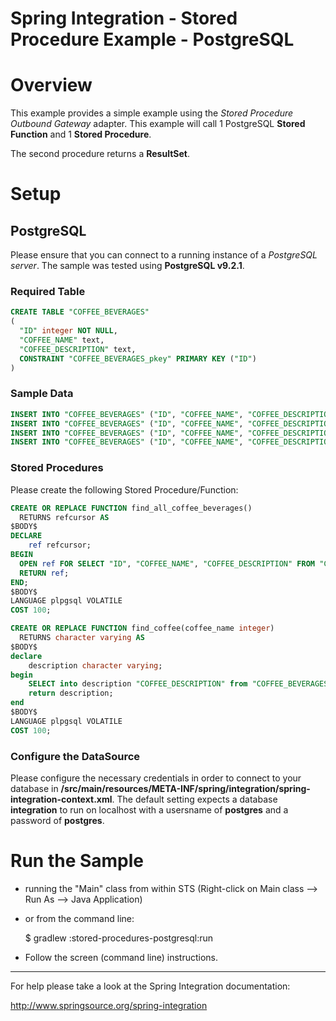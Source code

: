 Spring Integration - Stored Procedure Example - PostgreSQL
================================================================================

# Overview

This example provides a simple example using the *Stored Procedure Outbound Gateway*
adapter. This example will call 1 PostgreSQL **Stored Function** and 1 **Stored Procedure**.

The second procedure returns a **ResultSet**.

# Setup

## PostgreSQL

Please ensure that you can connect to a running instance of a *PostgreSQL server*. The sample was tested using **PostgreSQL v9.2.1**. 

### Required Table

```SQL
CREATE TABLE "COFFEE_BEVERAGES"
(
  "ID" integer NOT NULL,
  "COFFEE_NAME" text,
  "COFFEE_DESCRIPTION" text,
  CONSTRAINT "COFFEE_BEVERAGES_pkey" PRIMARY KEY ("ID")
)
```

### Sample Data

```SQL
INSERT INTO "COFFEE_BEVERAGES" ("ID", "COFFEE_NAME", "COFFEE_DESCRIPTION") VALUES (1, 'Espresso',     'Espressos keep developers going in the morning. There are never enough of them.');
INSERT INTO "COFFEE_BEVERAGES" ("ID", "COFFEE_NAME", "COFFEE_DESCRIPTION") VALUES (2, 'Cappuccino',   'For the finer moments. Wrap your espresso in a tasty layer of foam.');
INSERT INTO "COFFEE_BEVERAGES" ("ID", "COFFEE_NAME", "COFFEE_DESCRIPTION") VALUES (3, 'Mocha',        'Mmmmh, chocolate.');
INSERT INTO "COFFEE_BEVERAGES" ("ID", "COFFEE_NAME", "COFFEE_DESCRIPTION") VALUES (4, 'Latte',        'If you are more into milk than into foam.');
```

### Stored Procedures

Please create the following Stored Procedure/Function:

```SQL
CREATE OR REPLACE FUNCTION find_all_coffee_beverages()
  RETURNS refcursor AS
$BODY$
DECLARE
    ref refcursor;
BEGIN
  OPEN ref FOR SELECT "ID", "COFFEE_NAME", "COFFEE_DESCRIPTION" FROM "COFFEE_BEVERAGES";
  RETURN ref;
END;
$BODY$
LANGUAGE plpgsql VOLATILE
COST 100;
```

```SQL
CREATE OR REPLACE FUNCTION find_coffee(coffee_name integer)
  RETURNS character varying AS
$BODY$
declare
    description character varying;
begin
    SELECT into description "COFFEE_DESCRIPTION" from "COFFEE_BEVERAGES" where "ID"=coffee_name;
    return description;
end
$BODY$
LANGUAGE plpgsql VOLATILE
COST 100;
```
### Configure the DataSource

Please configure the necessary credentials in order to connect to your database in **/src/main/resources/META-INF/spring/integration/spring-integration-context.xml**. The default setting expects a database **integration** to run on localhost with a usersname of **postgres** and a password of **postgres**.

# Run the Sample

* running the "Main" class from within STS (Right-click on Main class --> Run As --> Java Application)
* or from the command line:
    
    $ gradlew :stored-procedures-postgresql:run

* Follow the screen (command line) instructions.

--------------------------------------------------------------------------------

For help please take a look at the Spring Integration documentation:

http://www.springsource.org/spring-integration

